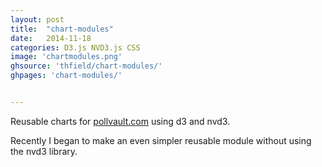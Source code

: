 ```yaml
---
layout: post
title:  "chart-modules"
date:   2014-11-18
categories: D3.js NVD3.js CSS
image: 'chartmodules.png'
ghsource: 'thfield/chart-modules/'
ghpages: 'chart-modules/'


---
```

Reusable charts for [pollvault.com](http://www.pollvault.com) using d3 and nvd3.

Recently I began to make an even simpler reusable module without using the nvd3 library.
